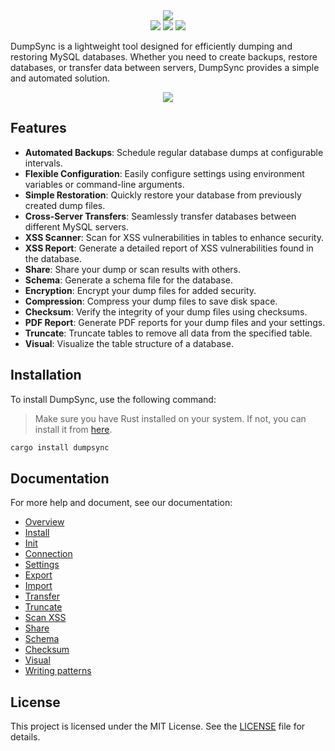 <div align='center'>
<img src='https://camo.githubusercontent.com/bba1e2629a190a9a11efa835abf931ffd18488d4479ab45898a93c899d59fa2a/68747470733a2f2f692e696d6775722e636f6d2f4e376d573934332e706e67'/>
</div>

<div align='center'>
<img src='https://img.shields.io/crates/v/dumpsync?style=for-the-badge&logo=rust'/>
<img src='https://img.shields.io/crates/l/dumpsync?style=for-the-badge'/>
<img src='https://img.shields.io/crates/d/dumpsync?style=for-the-badge&logo=rust'/>
</div>

DumpSync is a lightweight tool designed for efficiently dumping and restoring MySQL databases. Whether you need to create backups, restore databases, or transfer data between servers, DumpSync provides a simple and automated solution.

<div align='center'>
<img src='https://i.imgur.com/R8VOwQB.png'>
</div>

## Features

- **Automated Backups**: Schedule regular database dumps at configurable intervals.
- **Flexible Configuration**: Easily configure settings using environment variables or command-line arguments.
- **Simple Restoration**: Quickly restore your database from previously created dump files.
- **Cross-Server Transfers**: Seamlessly transfer databases between different MySQL servers.
- **XSS Scanner**: Scan for XSS vulnerabilities in tables to enhance security.
- **XSS Report**: Generate a detailed report of XSS vulnerabilities found in the database.
- **Share**: Share your dump or scan results with others.
- **Schema**: Generate a schema file for the database.
- **Encryption**: Encrypt your dump files for added security.
- **Compression**: Compress your dump files to save disk space.
- **Checksum**: Verify the integrity of your dump files using checksums.
- **PDF Report**: Generate PDF reports for your dump files and your settings.
- **Truncate**: Truncate tables to remove all data from the specified table.
- **Visual**: Visualize the table structure of a database.

## Installation

To install DumpSync, use the following command:

> Make sure you have Rust installed on your system. If not, you can install it from [here](https://docs.dumpsync.com/install).

```bash
cargo install dumpsync
```

## Documentation

For more help and document, see our documentation:

- [Overview](https://docs.dumpsync.com)
- [Install](https://docs.dumpsync.com/install)
- [Init](https://docs.dumpsync.com/init)
- [Connection](https://docs.dumpsync.com/connection)
- [Settings](https://docs.dumpsync.com/settings)
- [Export](https://docs.dumpsync.com/export)
- [Import](https://docs.dumpsync.com/import)
- [Transfer](https://docs.dumpsync.com/transfer)
- [Truncate](https://docs.dumpsync.com/truncate)
- [Scan XSS](https://docs.dumpsync.com/scan)
- [Share](https://docs.dumpsync.com/share)
- [Schema](https://docs.dumpsync.com/schema)
- [Checksum](https://docs.dumpsync.com/checksum)
- [Visual](https://docs.dumpsync.com/visual)
- [Writing patterns](https://docs.dumpsync.com/writing-patterns)

## License

This project is licensed under the MIT License. See the [LICENSE](LICENSE) file for details.
